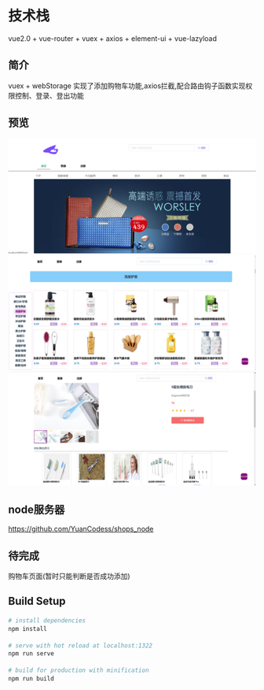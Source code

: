 # 技术栈

vue2.0 + vue-router + vuex + axios + element-ui + vue-lazyload

## 简介

vuex + webStorage 实现了添加购物车功能,axios拦截,配合路由钩子函数实现权限控制、登录、登出功能

## 预览

![](./static/home.png)   ![](./static/list.png)    ![](./static/shops.png)

## node服务器 
https://github.com/YuanCodess/shops_node

## 待完成

购物车页面(暂时只能判断是否成功添加)

## Build Setup

``` bash
# install dependencies
npm install

# serve with hot reload at localhost:1322
npm run serve

# build for production with minification
npm run build


